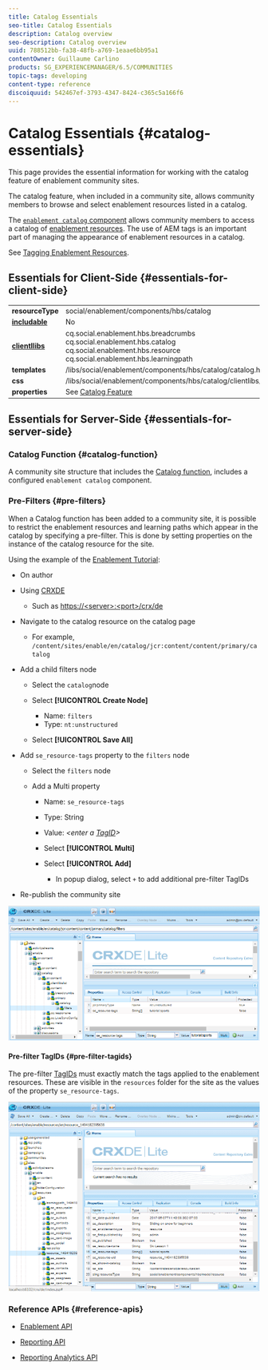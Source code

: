 ```yaml
---
title: Catalog Essentials
seo-title: Catalog Essentials
description: Catalog overview
seo-description: Catalog overview
uuid: 788512bb-fa38-48fb-a769-1eaae6bb95a1
contentOwner: Guillaume Carlino
products: SG_EXPERIENCEMANAGER/6.5/COMMUNITIES
topic-tags: developing
content-type: reference
discoiquuid: 542467ef-3793-4347-8424-c365c5a166f6
---
```


# Catalog Essentials {#catalog-essentials}

This page provides the essential information for working with the catalog feature of enablement community sites.

The catalog feature, when included in a community site, allows community members to browse and select enablement resources listed in a catalog.

The [ `enablement catalog` component](catalog.md) allows community members to access a catalog of [enablement resources](resources.md). The use of AEM tags is an important part of managing the appearance of enablement resources in a catalog.

See [Tagging Enablement Resources](tag-resources.md).

## Essentials for Client-Side {#essentials-for-client-side}

<table>
 <tbody>
  <tr>
   <td> <strong>resourceType</strong></td>
   <td>social/enablement/components/hbs/catalog</td>
  </tr>
  <tr>
   <td> <a href="scf.md#add-or-include-a-communities-component"><strong>includable</strong></a></td>
   <td>No</td>
  </tr>
  <tr>
   <td> <a href="clientlibs.md"><strong>clientllibs</strong></a></td>
   <td>cq.social.enablement.hbs.breadcrumbs<br /> cq.social.enablement.hbs.catalog<br /> cq.social.enablement.hbs.resource<br /> cq.social.enablement.hbs.learningpath</td>
  </tr>
  <tr>
   <td> <strong>templates</strong></td>
   <td> /libs/social/enablement/components/hbs/catalog/catalog.hbs<br /> </td>
  </tr>
  <tr>
   <td> <strong>css</strong></td>
   <td> /libs/social/enablement/components/hbs/catalog/clientlibs/catalog.css</td>
  </tr>
  <tr>
   <td><strong> properties</strong></td>
   <td>See <a href="catalog.md">Catalog Feature</a></td>
  </tr>
 </tbody>
</table>

## Essentials for Server-Side {#essentials-for-server-side}

### Catalog Function {#catalog-function}

A community site structure that includes the [Catalog function](functions.md#catalog-function), includes a configured `enablement catalog` component.

### Pre-Filters {#pre-filters}

When a Catalog function has been added to a community site, it is possible to restrict the enablement resources and learning paths which appear in the catalog by specifying a pre-filter. This is done by setting properties on the instance of the catalog resource for the site.

Using the example of the [Enablement Tutorial](getting-started-enablement.md):

* On author
* Using [CRXDE](../../help/sites-developing/developing-with-crxde-lite.md)

    * Such as [https://&lt;server&gt;:&lt;port&gt;/crx/de](http://localhost:4502/crx/de)

* Navigate to the catalog resource on the catalog page

    * For example, `/content/sites/enable/en/catalog/jcr:content/content/primary/catalog`

* Add a child filters node

    * Select the `catalog`node
    * Select **[!UICONTROL Create Node]**

        * Name: `filters`
        * Type: `nt:unstructured`

    * Select **[!UICONTROL Save All]**

* Add `se_resource-tags` property to the `filters` node

    * Select the `filters` node
    * Add a Multi property

        * Name: `se_resource-tags`
        * Type: String
        * Value: *&lt;enter a [TagID](#pre-filter-tagids)&gt;*
        * Select **[!UICONTROL Multi]**
        * Select **[!UICONTROL Add]**

            * In popup dialog, select `+` to add additional pre-filter TagIDs

* Re-publish the community site

![chlimage_1-189](assets/chlimage_1-189.png)

#### Pre-filter TagIDs {#pre-filter-tagids}

The pre-filter [TagIDs](../../help/sites-developing/framework.md#tagid) must exactly match the tags applied to the enablement resources. These are visible in the `resources` folder for the site as the values of the property `se_resource-tags`.

![chlimage_1-190](assets/chlimage_1-190.png)

### Reference APIs {#reference-apis}

* [Enablement API](https://helpx.adobe.com/experience-manager/6-5/sites/developing/using/reference-materials/javadoc/com/adobe/cq/social/enablement/client/api/package-summary.html)

* [Reporting API](https://helpx.adobe.com/experience-manager/6-5/sites/developing/using/reference-materials/javadoc/com/adobe/cq/social/enablement/client/reporting/api/package-summary.html)

* [Reporting Analytics API](https://helpx.adobe.com/experience-manager/6-5/sites/developing/using/reference-materials/javadoc/com/adobe/cq/social/enablement/client/reporting/analytics/api/package-summary.html)

